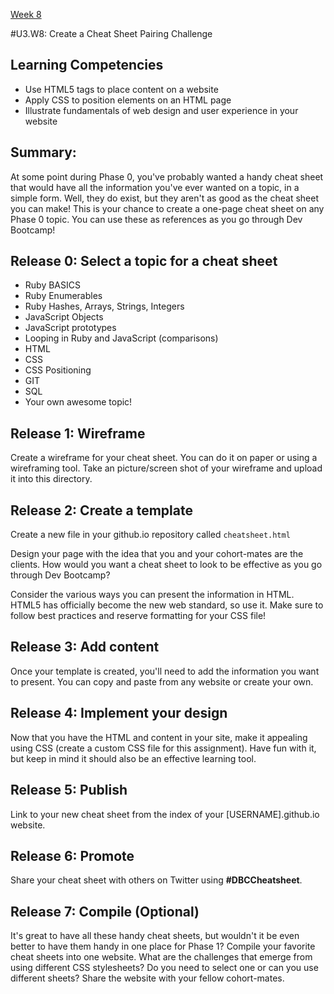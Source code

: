 [Week 8](./)

#U3.W8: Create a Cheat Sheet Pairing Challenge

## Learning Competencies
- Use HTML5 tags to place content on a website
- Apply CSS to position elements on an HTML page
- Illustrate fundamentals of web design and user experience in your website

## Summary:
At some point during Phase 0, you've probably wanted a handy cheat sheet that would have all the information you've ever wanted on a topic, in a simple form. Well, they do exist, but they aren't as good as the cheat sheet you can make! This is your chance to create a one-page cheat sheet on any Phase 0 topic. You can use these as references as you go through Dev Bootcamp!


## Release 0: Select a topic for a cheat sheet
 - Ruby BASICS
 - Ruby Enumerables
 - Ruby Hashes, Arrays, Strings, Integers
 - JavaScript Objects
 - JavaScript prototypes
 - Looping in Ruby and JavaScript (comparisons)
 - HTML
 - CSS
 - CSS Positioning
 - GIT
 - SQL
 - Your own awesome topic!

## Release 1: Wireframe
Create a wireframe for your cheat sheet. You can do it on paper or using a wireframing tool. Take an picture/screen shot of your wireframe and upload it into this directory.

## Release 2: Create a template
Create a new file in your github.io repository called `cheatsheet.html`

Design your page with the idea that you and your cohort-mates are the clients. How would you want a cheat sheet to look to be effective as you go through Dev Bootcamp?

Consider the various ways you can present the information in HTML. HTML5 has officially become the new web standard, so use it. Make sure to follow best practices and reserve formatting for your CSS file!

## Release 3: Add content
Once your template is created, you'll need to add the information you want to present. You can copy and paste from any website or create your own.

## Release 4: Implement your design
Now that you have the HTML and content in your site, make it appealing using CSS (create a custom CSS file for this assignment). Have fun with it, but keep in mind it should also be an effective learning tool.

## Release 5: Publish
Link to your new cheat sheet from the index of your [USERNAME].github.io website.

## Release 6: Promote
Share your cheat sheet with others on Twitter using **#DBCCheatsheet**.

## Release 7: Compile (Optional)
It's great to have all these handy cheat sheets, but wouldn't it be even better to have them handy in one place for Phase 1? Compile your favorite cheat sheets into one website. What are the challenges that emerge from using different CSS stylesheets? Do you need to select one or can you use different sheets? Share the website with your fellow cohort-mates.
